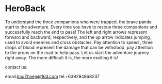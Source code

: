 # HeroBack


To understand the three companions who were trapped, the brave panda start to  the adventure. Every time you have to rescue three companions and successfully reach the end to pass! The left and right arrows represent forward and backward, respectively, and the up arrow indicates jumping, used to avoid enemies and cross obstacles. Pay attention to speed , three drops of blood represent the damage that can be withstood, pay attention to the props on the road to help pass. Let us start the adventure journey right away. The more difficult it is, the more exciting it is!


contact us:

email:haoZhneg@163.com
tel:+639294968237
